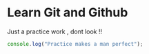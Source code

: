 # Learn Git and Github

Just a practice work , dont look !!

```javascript
console.log("Practice makes a man perfect");
```
